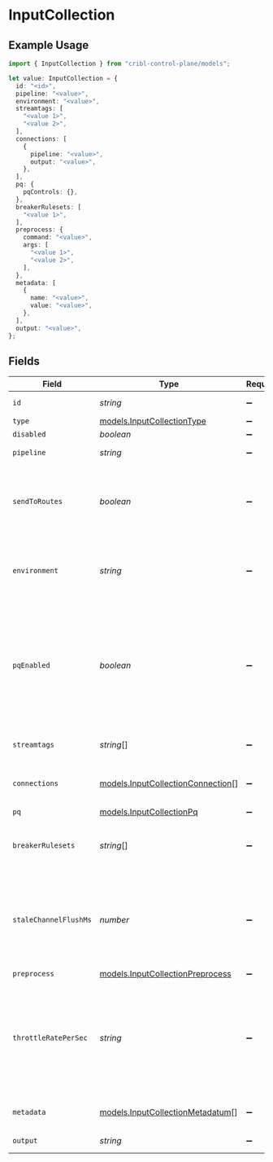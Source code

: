 # InputCollection

## Example Usage

```typescript
import { InputCollection } from "cribl-control-plane/models";

let value: InputCollection = {
  id: "<id>",
  pipeline: "<value>",
  environment: "<value>",
  streamtags: [
    "<value 1>",
    "<value 2>",
  ],
  connections: [
    {
      pipeline: "<value>",
      output: "<value>",
    },
  ],
  pq: {
    pqControls: {},
  },
  breakerRulesets: [
    "<value 1>",
  ],
  preprocess: {
    command: "<value>",
    args: [
      "<value 1>",
      "<value 2>",
    ],
  },
  metadata: [
    {
      name: "<value>",
      value: "<value>",
    },
  ],
  output: "<value>",
};
```

## Fields

| Field                                                                                                                                                                                                                                        | Type                                                                                                                                                                                                                                         | Required                                                                                                                                                                                                                                     | Description                                                                                                                                                                                                                                  |
| -------------------------------------------------------------------------------------------------------------------------------------------------------------------------------------------------------------------------------------------- | -------------------------------------------------------------------------------------------------------------------------------------------------------------------------------------------------------------------------------------------- | -------------------------------------------------------------------------------------------------------------------------------------------------------------------------------------------------------------------------------------------- | -------------------------------------------------------------------------------------------------------------------------------------------------------------------------------------------------------------------------------------------- |
| `id`                                                                                                                                                                                                                                         | *string*                                                                                                                                                                                                                                     | :heavy_minus_sign:                                                                                                                                                                                                                           | Unique ID for this input                                                                                                                                                                                                                     |
| `type`                                                                                                                                                                                                                                       | [models.InputCollectionType](../models/inputcollectiontype.md)                                                                                                                                                                               | :heavy_minus_sign:                                                                                                                                                                                                                           | N/A                                                                                                                                                                                                                                          |
| `disabled`                                                                                                                                                                                                                                   | *boolean*                                                                                                                                                                                                                                    | :heavy_minus_sign:                                                                                                                                                                                                                           | N/A                                                                                                                                                                                                                                          |
| `pipeline`                                                                                                                                                                                                                                   | *string*                                                                                                                                                                                                                                     | :heavy_minus_sign:                                                                                                                                                                                                                           | Pipeline to process results                                                                                                                                                                                                                  |
| `sendToRoutes`                                                                                                                                                                                                                               | *boolean*                                                                                                                                                                                                                                    | :heavy_minus_sign:                                                                                                                                                                                                                           | Send events to normal routing and event processing. Disable to select a specific Pipeline/Destination combination.                                                                                                                           |
| `environment`                                                                                                                                                                                                                                | *string*                                                                                                                                                                                                                                     | :heavy_minus_sign:                                                                                                                                                                                                                           | Optionally, enable this config only on a specified Git branch. If empty, will be enabled everywhere.                                                                                                                                         |
| `pqEnabled`                                                                                                                                                                                                                                  | *boolean*                                                                                                                                                                                                                                    | :heavy_minus_sign:                                                                                                                                                                                                                           | Use a disk queue to minimize data loss when connected services block. See [Cribl Docs](https://docs.cribl.io/stream/persistent-queues) for PQ defaults (Cribl-managed Cloud Workers) and configuration options (on-prem and hybrid Workers). |
| `streamtags`                                                                                                                                                                                                                                 | *string*[]                                                                                                                                                                                                                                   | :heavy_minus_sign:                                                                                                                                                                                                                           | Tags for filtering and grouping in @{product}                                                                                                                                                                                                |
| `connections`                                                                                                                                                                                                                                | [models.InputCollectionConnection](../models/inputcollectionconnection.md)[]                                                                                                                                                                 | :heavy_minus_sign:                                                                                                                                                                                                                           | Direct connections to Destinations, and optionally via a Pipeline or a Pack                                                                                                                                                                  |
| `pq`                                                                                                                                                                                                                                         | [models.InputCollectionPq](../models/inputcollectionpq.md)                                                                                                                                                                                   | :heavy_minus_sign:                                                                                                                                                                                                                           | N/A                                                                                                                                                                                                                                          |
| `breakerRulesets`                                                                                                                                                                                                                            | *string*[]                                                                                                                                                                                                                                   | :heavy_minus_sign:                                                                                                                                                                                                                           | A list of event-breaking rulesets that will be applied, in order, to the input data stream                                                                                                                                                   |
| `staleChannelFlushMs`                                                                                                                                                                                                                        | *number*                                                                                                                                                                                                                                     | :heavy_minus_sign:                                                                                                                                                                                                                           | How long (in milliseconds) the Event Breaker will wait for new data to be sent to a specific channel before flushing the data stream out, as is, to the Pipelines                                                                            |
| `preprocess`                                                                                                                                                                                                                                 | [models.InputCollectionPreprocess](../models/inputcollectionpreprocess.md)                                                                                                                                                                   | :heavy_minus_sign:                                                                                                                                                                                                                           | N/A                                                                                                                                                                                                                                          |
| `throttleRatePerSec`                                                                                                                                                                                                                         | *string*                                                                                                                                                                                                                                     | :heavy_minus_sign:                                                                                                                                                                                                                           | Rate (in bytes per second) to throttle while writing to an output. Accepts values with multiple-byte units, such as KB, MB, and GB. (Example: 42 MB) Default value of 0 specifies no throttling.                                             |
| `metadata`                                                                                                                                                                                                                                   | [models.InputCollectionMetadatum](../models/inputcollectionmetadatum.md)[]                                                                                                                                                                   | :heavy_minus_sign:                                                                                                                                                                                                                           | Fields to add to events from this input                                                                                                                                                                                                      |
| `output`                                                                                                                                                                                                                                     | *string*                                                                                                                                                                                                                                     | :heavy_minus_sign:                                                                                                                                                                                                                           | Destination to send results to                                                                                                                                                                                                               |